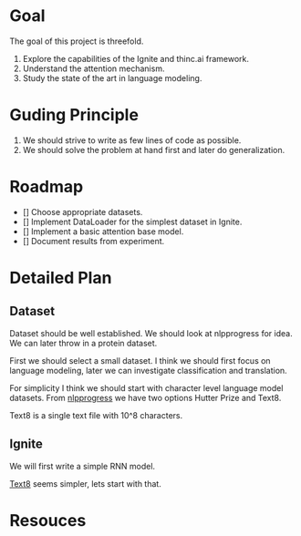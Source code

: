 # Goal
The goal of this project is threefold.
1. Explore the capabilities of the Ignite and thinc.ai framework.
2. Understand the attention mechanism.
3. Study the state of the art in language modeling.

# Guding Principle
1. We should strive to write as few lines of code as possible.
2. We should solve the problem at hand first and later do generalization.

# Roadmap
- [] Choose appropriate datasets.
- [] Implement DataLoader for the simplest dataset in Ignite.
- [] Implement a basic attention base model.
- [] Document results from experiment.

# Detailed Plan
## Dataset
Dataset should be well established. We should look at nlpprogress for idea.
We can later throw in a protein dataset.

First we should select a small dataset. I think we should first focus on
language modeling, later we can investigate classification and translation.

For simplicity I think we should start with character level language model
datasets. From [nlpprogress](http://nlpprogress.com/english/language_modeling.html)
we have two options Hutter Prize and Text8.

Text8 is a single text file with 10^8 characters.

## Ignite
We will first write a simple RNN model.

[Text8](http://mattmahoney.net/dc/text8.zip) seems simpler, lets start with that.

# Resouces
